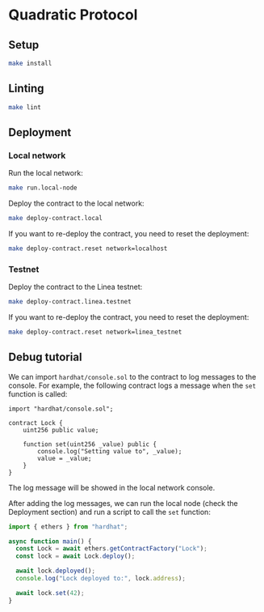 # Quadratic Protocol

## Setup

```bash
make install
```

## Linting

```bash
make lint
```

## Deployment

### Local network

Run the local network:

```bash
make run.local-node
```

Deploy the contract to the local network:

```bash
make deploy-contract.local
```

If you want to re-deploy the contract, you need to reset the deployment:

```bash
make deploy-contract.reset network=localhost
```

### Testnet

Deploy the contract to the Linea testnet:

```bash
make deploy-contract.linea.testnet
```

If you want to re-deploy the contract, you need to reset the deployment:

```bash
make deploy-contract.reset network=linea_testnet
```

## Debug tutorial

We can import `hardhat/console.sol` to the contract to log messages to the console. For example, the following contract logs a message when the `set` function is called:

```solidity
import "hardhat/console.sol";

contract Lock {
    uint256 public value;

    function set(uint256 _value) public {
        console.log("Setting value to", _value);
        value = _value;
    }
}
```

The log message will be showed in the local network console.

After adding the log messages, we can run the local node (check the Deployment section) and run a script to call the `set` function:

```typescript
import { ethers } from "hardhat";

async function main() {
  const Lock = await ethers.getContractFactory("Lock");
  const lock = await Lock.deploy();

  await lock.deployed();
  console.log("Lock deployed to:", lock.address);

  await lock.set(42);
}
